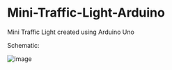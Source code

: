 # Mini-Traffic-Light-Arduino
Mini Traffic Light created using Arduino Uno

Schematic:

![image](https://user-images.githubusercontent.com/100855236/219855724-86713f3f-9dc8-42cc-ae07-5b2ae19eaee3.png)
